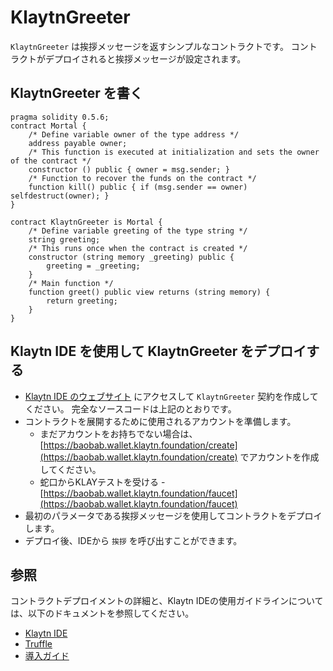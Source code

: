 # KlaytnGreeter <a id="klaytngreeter"></a>

`KlaytnGreeter` は挨拶メッセージを返すシンプルなコントラクトです。 コントラクトがデプロイされると挨拶メッセージが設定されます。

## KlaytnGreeter を書く <a id="writing-klaytngreeter"></a>

```text
pragma solidity 0.5.6;
contract Mortal {
    /* Define variable owner of the type address */
    address payable owner;
    /* This function is executed at initialization and sets the owner of the contract */
    constructor () public { owner = msg.sender; }
    /* Function to recover the funds on the contract */
    function kill() public { if (msg.sender == owner) selfdestruct(owner); }
}

contract KlaytnGreeter is Mortal {
    /* Define variable greeting of the type string */
    string greeting;
    /* This runs once when the contract is created */
    constructor (string memory _greeting) public {
        greeting = _greeting;
    }
    /* Main function */
    function greet() public view returns (string memory) {
        return greeting;
    }
}
```

## Klaytn IDE を使用して KlaytnGreeter をデプロイする <a id="deploying-klaytngreeter-using-klaytn-ide"></a>

* [Klaytn IDE のウェブサイト](https://ide.klaytn.foundation) にアクセスして `KlaytnGreeter` 契約を作成してください。 完全なソースコードは上記のとおりです。
* コントラクトを展開するために使用されるアカウントを準備します。
  * まだアカウントをお持ちでない場合は、 [https://baobab.wallet.klaytn.foundation/create](https://baobab.wallet.klaytn.foundation/create) でアカウントを作成してください。
  * 蛇口からKLAYテストを受ける - [https://baobab.wallet.klaytn.foundation/faucet](https://baobab.wallet.klaytn.foundation/faucet)
* 最初のパラメータである挨拶メッセージを使用してコントラクトをデプロイします。
* デプロイ後、IDEから `挨拶` を呼び出すことができます。

## 参照 <a id="references"></a>

コントラクトデプロイメントの詳細と、Klaytn IDEの使用ガイドラインについては、以下のドキュメントを参照してください。

* [Klaytn IDE](../ide-and-tools/README.md#klaytn-ide)
* [Truffle](../ide-and-tools/README.md#truffle)
* [導入ガイド](../deploy-guide.md)



